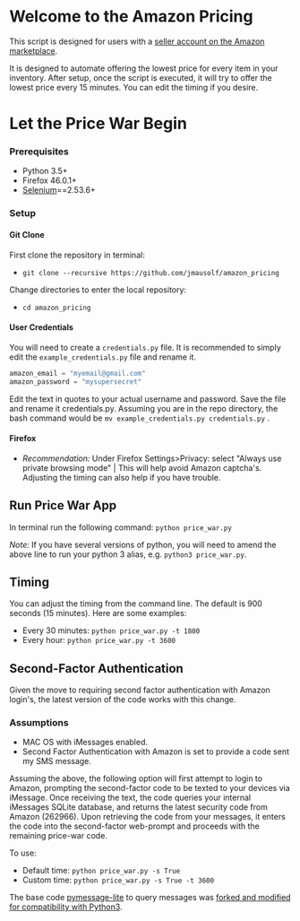 # Welcome to the Amazon Pricing


This script is designed for users with a [seller account on the Amazon marketplace](https://services.amazon.com/content/sell-on-amazon.htm?ld=SCSOAStriplogin).

It is designed to automate offering the lowest price for every item in your inventory. After setup, once the script is executed, it will try to offer the lowest price every 15 minutes. You can edit the timing if you desire.

# Let the Price War Begin

### Prerequisites

* Python 3.5+
* Firefox 46.0.1+
* [Selenium](http://selenium-python.readthedocs.io)==2.53.6+

### Setup

#### Git Clone

First clone the repository in terminal:
* `git clone --recursive https://github.com/jmausolf/amazon_pricing`

Change directories to enter the local repository:
* `cd amazon_pricing`

#### User Credentials

You will need to create a `credentials.py` file. It is recommended to simply edit the `example_credentials.py` file and rename it.

```python
amazon_email = "myemail@gmail.com"
amazon_password = "mysupersecret"
```

Edit the text in quotes to your actual username and password. Save the file and rename it credentials.py. Assuming you are in the repo directory, the bash command would be `mv example_credentials.py credentials.py` .

#### Firefox

* *Recommendation:* Under Firefox Settings>Privacy: select "Always use private browsing mode" | This will help avoid Amazon captcha's. Adjusting the timing can also help if you have trouble.



## Run Price War App

In terminal run the following command: `python price_war.py`

*Note:* If you have several versions of python, you will need to amend the above line to run your python 3 alias, e.g. `python3 price_war.py`.


## Timing

You can adjust the timing from the command line. The default is 900 seconds (15 minutes). Here are some examples:

* Every 30 minutes: `python price_war.py -t 1800`
* Every hour: `python price_war.py -t 3600`

## Second-Factor Authentication

Given the move to requiring second factor authentication with Amazon login's, the latest version of the code works with this change.

### Assumptions

* MAC OS with iMessages enabled. 
* Second Factor Authentication with Amazon is set to provide a code sent my SMS message.

Assuming the above, the following option will first attempt to login to Amazon, prompting the second-factor code to be texted to your devices via iMessage. Once receiving the text, the code queries your internal iMessages SQLite database, and returns the latest security code from Amazon (262966). Upon retrieving the code from your messages, it enters the code into the second-factor web-prompt and proceeds with the remaining price-war code.

To use:

* Default time: `python price_war.py -s True`
* Custom time: `python price_war.py -s True -t 3600`

The base code [pymessage-lite](https://github.com/mattrajca/pymessage-lite) to query messages was [forked and modified for compatibility with Python3](https://github.com/jmausolf/pymessage-lite/tree/47b349af1ce22453f3c6def4218b2de9947ab1f8). 
